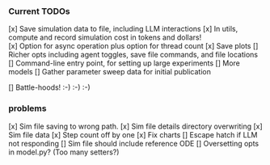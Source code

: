 ### Current TODOs

[x] Save simulation data to file, including LLM interactions
[x] In utils, compute and record simulation cost in tokens and dollars!\
[x] Option for async operation plus option for thread count
[x] Save plots
[] Richer opts including agent toggles, save file commands, and file locations
[] Command-line entry point, for setting up large experiments
[] More models
[] Gather parameter sweep data for initial publication

[] Battle-hoods! :-) :-) :-)


### problems

[x] Sim file saving to wrong path.
[x] Sim file details directory overwriting
[x] Sim file data
[x] Step count off by one
[x] Fix charts
[] Escape hatch if LLM not responding
[] Sim file should include reference ODE
[] Oversetting opts in model.py? (Too many setters?)
